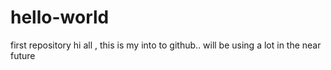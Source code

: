 # hello-world
first repository
hi all ,
this is my into to github..
will be using a lot in the near future
